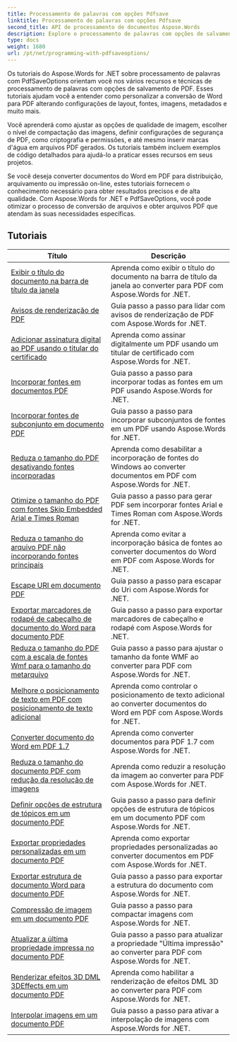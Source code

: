 ```yaml
---
title: Processamento de palavras com opções Pdfsave
linktitle: Processamento de palavras com opções Pdfsave
second_title: API de processamento de documentos Aspose.Words
description: Explore o processamento de palavras com opções de salvamento de PDF no Aspose.Words for .NET. Aprenda como gerar documentos do Word para PDF com recursos avançados por meio de tutoriais passo a passo e exemplos de código.
type: docs
weight: 1680
url: /pt/net/programming-with-pdfsaveoptions/
---
```

Os tutoriais do Aspose.Words for .NET sobre processamento de palavras com PdfSaveOptions orientam você nos vários recursos e técnicas de processamento de palavras com opções de salvamento de PDF. Esses tutoriais ajudam você a entender como personalizar a conversão de Word para PDF alterando configurações de layout, fontes, imagens, metadados e muito mais.

Você aprenderá como ajustar as opções de qualidade de imagem, escolher o nível de compactação das imagens, definir configurações de segurança de PDF, como criptografia e permissões, e até mesmo inserir marcas d'água em arquivos PDF gerados. Os tutoriais também incluem exemplos de código detalhados para ajudá-lo a praticar esses recursos em seus projetos.

Se você deseja converter documentos do Word em PDF para distribuição, arquivamento ou impressão on-line, estes tutoriais fornecem o conhecimento necessário para obter resultados precisos e de alta qualidade. Com Aspose.Words for .NET e PdfSaveOptions, você pode otimizar o processo de conversão de arquivos e obter arquivos PDF que atendam às suas necessidades específicas.

 ## Tutoriais
| Título | Descrição |
| --- | --- |
| [Exibir o título do documento na barra de título da janela](./display-doc-title-in-window-titlebar/) | Aprenda como exibir o título do documento na barra de título da janela ao converter para PDF com Aspose.Words for .NET. |
| [Avisos de renderização de PDF](./pdf-render-warnings/) | Guia passo a passo para lidar com avisos de renderização de PDF com Aspose.Words for .NET. |
| [Adicionar assinatura digital ao PDF usando o titular do certificado](./digitally-signed-pdf-using-certificate-holder/) | Aprenda como assinar digitalmente um PDF usando um titular de certificado com Aspose.Words for .NET. |
| [Incorporar fontes em documentos PDF](./embedded-all-fonts/) | Guia passo a passo para incorporar todas as fontes em um PDF usando Aspose.Words for .NET. |
| [Incorporar fontes de subconjunto em documento PDF](./embedded-subset-fonts/) | Guia passo a passo para incorporar subconjuntos de fontes em um PDF usando Aspose.Words for .NET. |
| [Reduza o tamanho do PDF desativando fontes incorporadas](./disable-embed-windows-fonts/) | Aprenda como desabilitar a incorporação de fontes do Windows ao converter documentos em PDF com Aspose.Words for .NET. |
| [Otimize o tamanho do PDF com fontes Skip Embedded Arial e Times Roman](./skip-embedded-arial-and-times-roman-fonts/) | Guia passo a passo para gerar PDF sem incorporar fontes Arial e Times Roman com Aspose.Words for .NET. |
| [Reduza o tamanho do arquivo PDF não incorporando fontes principais](./avoid-embedding-core-fonts/) | Aprenda como evitar a incorporação básica de fontes ao converter documentos do Word em PDF com Aspose.Words for .NET. |
| [Escape URI em documento PDF](./escape-uri/) | Guia passo a passo para escapar do Uri com Aspose.Words for .NET. |
| [Exportar marcadores de rodapé de cabeçalho de documento do Word para documento PDF](./export-header-footer-bookmarks/) | Guia passo a passo para exportar marcadores de cabeçalho e rodapé com Aspose.Words for .NET. |
| [Reduza o tamanho do PDF com a escala de fontes Wmf para o tamanho do metarquivo](./scale-wmf-fonts-to-metafile-size/) | Guia passo a passo para ajustar o tamanho da fonte WMF ao converter para PDF com Aspose.Words for .NET. |
| [Melhore o posicionamento de texto em PDF com posicionamento de texto adicional](./additional-text-positioning/) | Aprenda como controlar o posicionamento de texto adicional ao converter documentos do Word em PDF com Aspose.Words for .NET. |
| [Converter documento do Word em PDF 1.7](./conversion-to-pdf-17/) | Aprenda como converter documentos para PDF 1.7 com Aspose.Words for .NET. |
| [Reduza o tamanho do documento PDF com redução da resolução de imagens](./downsampling-images/) | Aprenda como reduzir a resolução da imagem ao converter para PDF com Aspose.Words for .NET. |
| [Definir opções de estrutura de tópicos em um documento PDF](./set-outline-options/) | Guia passo a passo para definir opções de estrutura de tópicos em um documento PDF com Aspose.Words for .NET. |
| [Exportar propriedades personalizadas em um documento PDF](./custom-properties-export/) | Aprenda como exportar propriedades personalizadas ao converter documentos em PDF com Aspose.Words for .NET. |
| [Exportar estrutura de documento Word para documento PDF](./export-document-structure/) | Guia passo a passo para exportar a estrutura do documento com Aspose.Words for .NET. |
| [Compressão de imagem em um documento PDF](./image-compression/) | Guia passo a passo para compactar imagens com Aspose.Words for .NET. |
| [Atualizar a última propriedade impressa no documento PDF](./update-last-printed-property/) | Guia passo a passo para atualizar a propriedade "Última impressão" ao converter para PDF com Aspose.Words for .NET. |
| [Renderizar efeitos 3D DML 3DEffects em um documento PDF](./dml-3deffects-rendering/) | Aprenda como habilitar a renderização de efeitos DML 3D ao converter para PDF com Aspose.Words for .NET. |
| [Interpolar imagens em um documento PDF](./interpolate-images/) | Guia passo a passo para ativar a interpolação de imagens com Aspose.Words for .NET. |